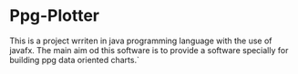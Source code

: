 # Ppg-Plotter
This is a project wrriten in java programming language with the use of javafx. The main aim od this software is to provide a software specially for building ppg data oriented charts.`
